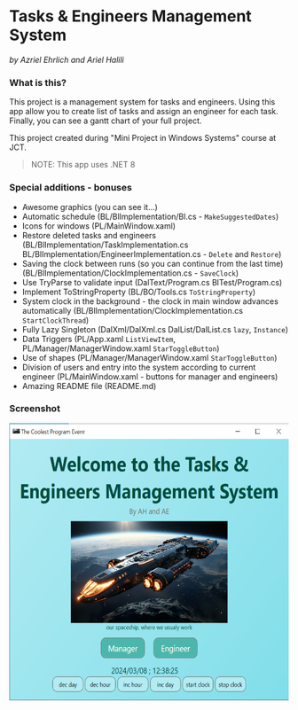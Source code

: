 # Tasks & Engineers Management System
_by Azriel Ehrlich and Ariel Halili_

### What is this?
This project is a management system for tasks and engineers. Using this app allow you to create list of tasks and assign an engineer for each task. Finally, you can see a gantt chart of your full project.

This project created during "Mini Project in Windows Systems" course at JCT.

> NOTE: This app uses .NET 8 

### Special additions - bonuses
* Awesome graphics (you can see it...)
* Automatic schedule (BL/BlImplementation/Bl.cs - `MakeSuggestedDates`)
* Icons for windows (PL/MainWindow.xaml)
* Restore deleted tasks and engineers (BL/BlImplementation/TaskImplementation.cs BL/BlImplementation/EngineerImplementation.cs - `Delete` and `Restore`)
* Saving the clock between runs (so you can continue from the last time) (BL/BlImplementation/ClockImplementation.cs - `SaveClock`)
* Use TryParse to validate input (DalText/Program.cs BlTest/Program.cs)
* Implement ToStringProperty (BL/BO/Tools.cs `ToStringProperty`)
* System clock in the background - the clock in main window advances automatically (BL/BlImplementation/ClockImplementation.cs `StartClockThread`)
* Fully Lazy Singleton (DalXml/DalXml.cs DalList/DalList.cs `lazy`, `Instance`)
* Data Triggers (PL/App.xaml `ListViewItem`, PL/Manager/ManagerWindow.xaml `StarToggleButton`)
* Use of shapes (PL/Manager/ManagerWindow.xaml `StarToggleButton`)
* Division of users and entry into the system according to current engineer (PL/MainWindow.xaml - buttons for manager and engineers) 
* Amazing README file (README.md)

### Screenshot
<img src="screenshot.png" alt="screenshot of the opening screen" height="500"/>
